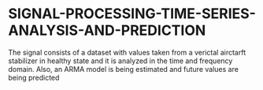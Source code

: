 # SIGNAL-PROCESSING-TIME-SERIES-ANALYSIS-AND-PREDICTION

The signal consists of a dataset with values taken from a verictal airctarft stabilizer in healthy state and it is analyzed in the time and frequency domain.
Also, an ARMA model is being estimated and future values are being predicted

